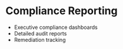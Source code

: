 # Compliance Reporting
- Executive compliance dashboards
- Detailed audit reports
- Remediation tracking
